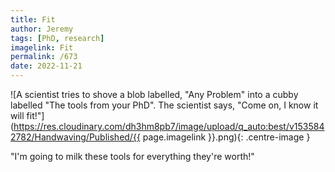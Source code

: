 ```yaml
---
title: Fit
author: Jeremy
tags: [PhD, research]
imagelink: Fit
permalink: /673
date: 2022-11-21
---
```


![A scientist tries to shove a blob labelled, "Any Problem" into a cubby labelled "The tools from your PhD". The scientist says, "Come on, I know it will fit!"](https://res.cloudinary.com/dh3hm8pb7/image/upload/q_auto:best/v1535842782/Handwaving/Published/{{ page.imagelink }}.png){: .centre-image }

"I'm going to milk these tools for everything they're worth!"
